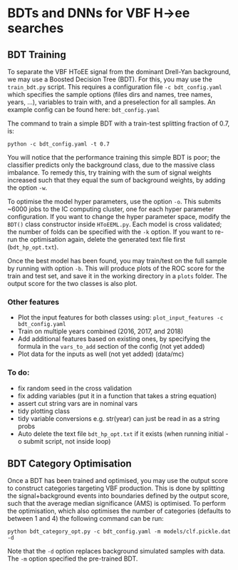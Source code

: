 # BDTs and DNNs for VBF H->ee searches 

## BDT Training

To separate the VBF HToEE signal from the dominant Drell-Yan background, we may use a Boosted Decision Tree (BDT).
For this, you may use the `train_bdt.py` script. This requires a configuration file `-c bdt_config.yaml` which specifies the sample options (files dirs and names, tree names, years, ...), variables to train with, and a preselection for all samples. An example config can be found here:  `bdt_config.yaml`

The command to train a simple BDT with a train-test splitting fraction of 0.7, is:

```
python -c bdt_config.yaml -t 0.7
```

You will notice that the performance training this simple BDT is poor; the classifier predicts only the background class, due to the massive class imbalance. To remedy this, try training with the sum of signal weights increased such that they equal the sum of background weights, by adding the option `-w`.

To optimise the model hyper parameters, use the option `-o`. This submits ~6000 jobs to the IC computing cluster, one for each hyper parameter configuration. If you want to change the hyper parameter space, modify the `BDT()` class constructor inside `HToEEML.py`. Each model is cross validated; the number of folds can be specified with the `-k` option.
If you want to re-run the optimisation again, delete the generated text file first (`bdt_hp_opt.txt`).

Once the best model has been found, you may train/test on the full sample by running with option `-b`. This will produce plots of the ROC score for the train and test set, and save it in the working directory in a `plots` folder. The output score for the two classes is also plot.

### Other features
* Plot the input features for both classes using: `plot_input_features -c bdt_config.yaml`
* Train on multiple years combined (2016, 2017, and 2018)
* Add additional features based on existing ones, by specifying the formula in the `vars_to_add` section of the config (not yet added)
* Plot data for the inputs as well (not yet added) (data/mc)

### To do:
* fix random seed in the cross validation
* fix adding variables (put it in a function that takes a string equation)
* assert cut string vars are in nominal vars
* tidy plotting class
* tidy variable conversions e.g. str(year) can just be read in as a string probs
* Auto delete the text file `bdt_hp_opt.txt` if it exists (when running initial -o submit script, not inside loop)

## BDT Category Optimisation

Once a BDT has been trained and optimised, you may use the output score to construct categories targeting VBF production.
This is done by splitting the signal+background events into boundaries defined by the output score, such that the average median significance (AMS) is optimised.
To perform the optimisation, which also optimises the number of categories (defaults to between 1 and 4) the following command can be run:

``python bdt_category_opt.py -c bdt_config.yaml -m models/clf.pickle.dat -d``

Note that the `-d` option replaces background simulated samples with data. The `-m` option specified the pre-trained BDT.
